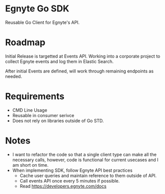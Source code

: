 # Egnyte Go SDK

Reusable Go Client for Egnyte's API.

# Roadmap

Initial Release is targetted at Events API.
Working into a corporate project to collect Egnyte events and log them in Elastic Search.

After initial Events are defined, will work through remaining endpoints as needed.

# Requirements

- CMD Line Usage
- Reusable in consumer serivce
- Does not rely on libraries outside of Go STD.

# Notes

- I want to refactor the code so that a single client type can make all the necessary calls, however, code is functional for current usecases and I am short on time.
- When implementing SDK, follow Egnyte API best practices
  - Cache user queries and maintain reference to them outside of API.
  - Call events API once every 5 minutes if possible.
  - Read https://developers.egnyte.com/docs
